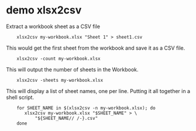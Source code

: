 
# demo xlsx2csv

Extract a workbook sheet as a CSV file

```shell
    xlsx2csv my-workbook.xlsx "Sheet 1" > sheet1.csv
```

This would get the first sheet from the workbook and save it as a CSV file.

```shell
    xlsx2csv -count my-workbook.xlsx
```

This will output the number of sheets in the Workbook.

```shell
    xlsx2csv -sheets my-workbook.xlsx
```

This will display a list of sheet names, one per line.
Putting it all together in a shell script.

```shell
    for SHEET_NAME in $(xlsx2csv -n my-workbook.xlsx); do
       xlsx2csv my-workbook.xlsx "$SHEET_NAME" > \
	       "${SHEET_NAME// /-}.csv"
    done
```

